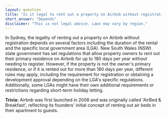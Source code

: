 ```yaml
---
layout: question
title: "Is it legal to rent out a property on Airbnb without registration in Sydney?"
short_answer: "Depends"
disclaimer: "This is not legal advice. Laws may vary by region."
---
```


In Sydney, the legality of renting out a property on Airbnb without registration depends on several factors including the duration of the rental and the specific local government area (LGA). New South Wales (NSW) state government has set regulations that allow property owners to rent out their primary residence on Airbnb for up to 180 days per year without needing to register. However, if the property is not the owner's primary residence, or if it is rented out for more than 180 days per year, different rules may apply, including the requirement for registration or obtaining a development approval depending on the LGA's specific regulations. Additionally, some LGAs might have their own additional requirements or restrictions regarding short-term holiday letting.

**Trivia:** Airbnb was first launched in 2008 and was originally called 'AirBed & Breakfast', reflecting its founders' initial concept of renting out air beds in their apartment to guests.

